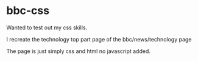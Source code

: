# bbc-css

Wanted to test out my css skills.

I recreate the technology top part page of the bbc/news/technology page

The page is just simply css and html no javascript added.
